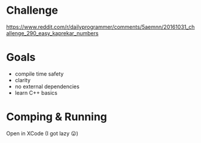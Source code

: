 # Challenge
https://www.reddit.com/r/dailyprogrammer/comments/5aemnn/20161031_challenge_290_easy_kaprekar_numbers

# Goals
* compile time safety
* clarity
* no external dependencies
* learn C++ basics

# Comping & Running
Open in XCode (I got lazy 😛)
